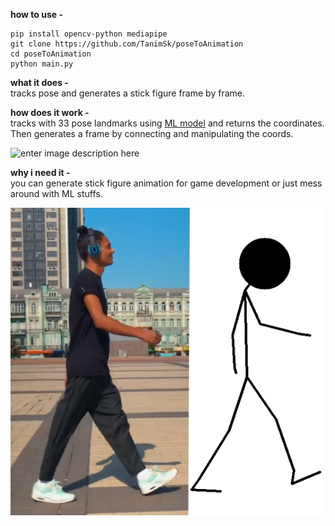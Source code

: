 **how to use -**

    pip install opencv-python mediapipe
    git clone https://github.com/TanimSk/poseToAnimation
    cd poseToAnimation
    python main.py

**what it does -**  
tracks pose and generates a stick figure frame by frame.

**how does it work -**  
tracks with 33 pose landmarks using [ML model](https://github.com/google-research/google-research/tree/master/ghum) and returns the coordinates. Then generates a frame by connecting and manipulating the coords.

![enter image description here](https://google.github.io/mediapipe/images/mobile/pose_tracking_full_body_landmarks.png)

**why i need it -**  
you can generate stick figure animation for game development or just mess around with ML stuffs.

![Demo](https://github.com/TanimSk/poseToAnimation/blob/main/demo.png)
